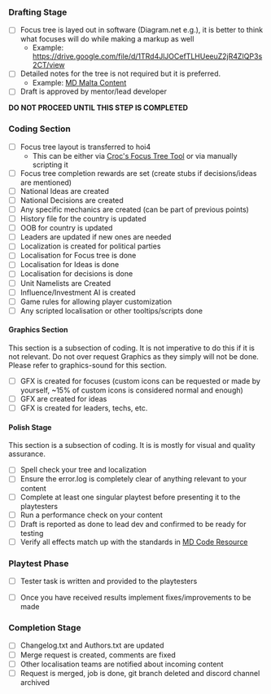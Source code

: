 ### Drafting Stage
- [ ] Focus tree is layed out in software (Diagram.net e.g.), it is better to think what focuses will do while making a markup as well
  - Example: https://drive.google.com/file/d/1TRd4JlJOCefTLHUeeuZ2jR4ZIQP3s2CT/view
- [ ] Detailed notes for the tree is not required but it is preferred.
  - Example: [MD Malta Content](https://docs.google.com/document/d/1fJkTQ5reL2Ie7ZmvlKSR7gusdK4ZPy1DepZiBVaMTzs/edit#heading=h.ygnfuf8mihof)
- [ ] Draft is approved by mentor/lead developer

**DO NOT PROCEED UNTIL THIS STEP IS COMPLETED**

### Coding Section
- [ ] Focus tree layout is transferred to hoi4
  - This can be either via [Croc's Focus Tree Tool](https://gitlab.com/Millennium_Dawn/Millennium_Dawn/-/wikis/Croc%27s-focus-tree-tool) or via manually scripting it
- [ ] Focus tree completion rewards are set (create stubs if decisions/ideas are mentioned)
- [ ] National Ideas are created
- [ ] National Decisions are created
- [ ] Any specific mechanics are created (can be part of previous points)
- [ ] History file for the country is updated
- [ ] OOB for country is updated
- [ ] Leaders are updated if new ones are needed
- [ ] Localization is created for political parties
- [ ] Localisation for Focus tree is done
- [ ] Localisation for Ideas is done
- [ ] Localisation for decisions is done
- [ ] Unit Namelists are Created
- [ ] Influence/Investment AI is created
- [ ] Game rules for allowing player customization
- [ ] Any scripted localisation or other tooltips/scripts done

#### Graphics Section
This section is a subsection of coding. It is not imperative to do this if it is not relevant. Do not over request Graphics as they simply will not be done. Please refer to graphics-sound for this section.
- [ ] GFX is created for focuses (custom icons can be requested or made by yourself, ~15% of custom icons is considered normal and enough)
- [ ] GFX are created for ideas
- [ ] GFX is created for leaders, techs, etc.

#### Polish Stage
This section is a subsection of coding. It is is mostly for visual and quality assurance.
- [ ] Spell check your tree and localization
- [ ] Ensure the error.log is completely clear of anything relevant to your content
- [ ] Complete at least one singular playtest before presenting it to the playtesters
- [ ] Run a performance check on your content
- [ ] Draft is reported as done to lead dev and confirmed to be ready for testing
- [ ] Verify all effects match up with the standards in [MD Code Resource](https://gitlab.com/Millennium_Dawn/Millennium_Dawn/-/wikis/Home/MD-Code-Resource)

### Playtest Phase
- [ ] Tester task is written and provided to the playtesters
- [ ] Once you have received results implement fixes/improvements to be made


### Completion Stage
- [ ] Changelog.txt and Authors.txt are updated
- [ ] Merge request is created, comments are fixed
- [ ] Other localisation teams are notified about incoming content
- [ ] Request is merged, job is done, git branch deleted and discord channel archived
